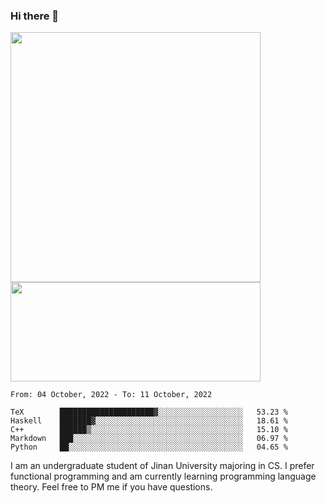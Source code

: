 ### Hi there 👋

<!--
**pe200012/pe200012** is a ✨ _special_ ✨ repository because its `README.md` (this file) appears on your GitHub profile.

Here are some ideas to get you started:

- 🔭 I’m currently working on ...
- 🌱 I’m currently learning ...
- 👯 I’m looking to collaborate on ...
- 🤔 I’m looking for help with ...
- 💬 Ask me about ...
- 📫 How to reach me: ...
- 😄 Pronouns: ...
- ⚡ Fun fact: ...
-->
<p>
    <img width="400em" src="https://github-readme-stats.vercel.app/api?username=pe200012&show_icons=true&icon_color=f44336&title_color=757de8">
    <img width="400em" height="159em" src="https://github-readme-stats.vercel.app/api/top-langs/?username=pe200012&hide=html,cmake,css&title_color=757de8&layout=compact">
</p>

<!--START_SECTION:waka-->
```text
From: 04 October, 2022 - To: 11 October, 2022

TeX        █████████████████████▓░░░░░░░░░░░░░░░░░░░   53.23 % 
Haskell    ███████▓░░░░░░░░░░░░░░░░░░░░░░░░░░░░░░░░░   18.61 % 
C++        ██████▒░░░░░░░░░░░░░░░░░░░░░░░░░░░░░░░░░░   15.10 % 
Markdown   ███░░░░░░░░░░░░░░░░░░░░░░░░░░░░░░░░░░░░░░   06.97 % 
Python     ██░░░░░░░░░░░░░░░░░░░░░░░░░░░░░░░░░░░░░░░   04.65 % 
```
<!--END_SECTION:waka-->

I am an undergraduate student of Jinan University majoring in CS. I prefer functional programming and am currently learning programming language theory. Feel free to PM me if you have questions.
